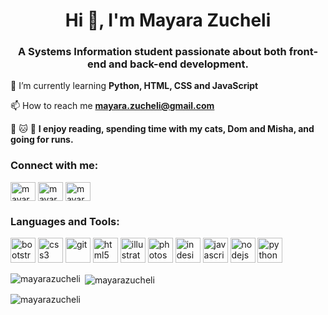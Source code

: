 <h1 align="center">Hi 👋, I'm Mayara Zucheli</h1>
<h3 align="center">A Systems Information student passionate about both front-end and back-end development.</h3>



🌱 I’m currently learning **Python, HTML, CSS and JavaScript**

📫 How to reach me **mayara.zucheli@gmail.com**

:book: :cat: :running: **I enjoy reading, spending time with my cats, Dom and Misha, and going for runs.**

<h3 align="left">Connect with me:</h3>
<p align="left">
<a href="https://linkedin.com/in/mayarazucheli" target="blank"><img align="center" src="https://github.com/MayaraZucheli/logos_readme/blob/main/in_linked_linkedin_media_social_icon_124259.svg" alt="mayarazucheli" height="30" width="40" /></a>
<a href="https://instagram.com/mayara.zucheli" target="blank"><img align="center" src="https://github.com/MayaraZucheli/logos_readme/blob/main/1485482189-instagram_78679.svg" alt="mayara.zucheli" height="30" width="40" /></a>
<a href="https://www.behance.net/mayarazucheli" target="blank"><img align="center" src="https://github.com/MayaraZucheli/logos_readme/blob/main/1485482326-behance_78664.svg" alt="mayarazucheli" height="30" width="40" /></a>
</p>

<h3 align="left">Languages and Tools:</h3>
<p align="left"> <a target="_blank" rel="noreferrer"> <img src="https://github.com/MayaraZucheli/logos_readme/blob/main/bootstrap_icon_135870.svg" alt="bootstrap" width="40" height="40"/> </a> <a  target="_blank" rel="noreferrer"> <img src="https://github.com/MayaraZucheli/logos_readme/blob/main/file_type_css_icon_130661.svg" alt="css3" width="40" height="40"/> </a> <a target="_blank" rel="noreferrer"> <img src="https://www.vectorlogo.zone/logos/git-scm/git-scm-icon.svg" alt="git" width="40" height="40"/> </a> <a target="_blank" rel="noreferrer"> <img src="https://github.com/MayaraZucheli/logos_readme/blob/main/file_type_html_icon_130541.svg" alt="html5" width="40" height="40"/> </a> <a  target="_blank" rel="noreferrer"> <img src="https://github.com/MayaraZucheli/logos_readme/blob/main/adobe_illustrator_software_design_graphic_vector_multimedia_icon_191051.svg" alt="illustrator" width="40" height="40"/> </a> <a  target="_blank" rel="noreferrer"> <img src="https://github.com/MayaraZucheli/logos_readme/blob/main/psd_file_design_graphic_digital_artwork_adobe_photoshop_icon_191032.svg" alt="photoshop" width="40" height="40"/> </a><a target="_blank" rel="noreferrer"> <img src="https://github.com/MayaraZucheli/logos_readme/blob/main/adobe_indesign_software_computer_app_design_software_icon_191061.svg" alt="indesign" width="40" height="40"/> </a> <a target="_blank" rel="noreferrer"> <img src="https://github.com/MayaraZucheli/logos_readme/blob/main/javascript_icon_130900.svg" alt="javascript" width="40" height="40"/> </a> <a target="_blank" rel="noreferrer"> <img src="https://github.com/MayaraZucheli/logos_readme/blob/main/file_type_node_icon_130301.svg" alt="nodejs" width="40" height="40"/> </a> <a target="_blank" rel="noreferrer"> <img src="https://github.com/MayaraZucheli/logos_readme/blob/main/file_type_python_icon_130221.svg" alt="python" width="40" height="40"/> </a> </p>

<p><img align="left" src="https://github-readme-stats.vercel.app/api/top-langs?username=mayarazucheli&show_icons=true&locale=en&layout=compact" alt="mayarazucheli" /></p>

<p>&nbsp;<img align="center" src="https://github-readme-stats.vercel.app/api?username=mayarazucheli&show_icons=true&locale=en" alt="mayarazucheli" /></p>

<p><img align="center" src="https://github-readme-streak-stats.herokuapp.com/?user=mayarazucheli&" alt="mayarazucheli" /></p>
